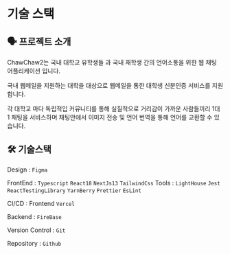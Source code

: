 # 기술 스택

## 🗣 프로젝트 소개

ChawChaw2는 국내 대학교 유학생들 과 국내 재학생 간의 언어소통을 위한 웹 채팅 어플리케이션 입니다.

국내 웹메일을 지원하는 대학을 대상으로 웹메일을 통한 대학생 신분인증 서비스를 지원합니다.

각 대학교 마다 독립적입 커뮤니티를 통해 실질적으로 거리감이 가까운 사람들끼리 1대 1 채팅을 서비스하며 채팅안에서 이미지 전송 및 언어 번역을 통해 언어를 교환할 수 있습니다.


## 🛠 기술스택

Design : `Figma`

FrontEnd : `Typescript` `React18` `NextJs13` `TailwindCss`
Tools : `LightHouse` `Jest` `ReactTestingLibrary` `YarnBerry` `Prettier` `EsLint`

CI/CD : Frontend `Vercel`

Backend : `FireBase`

Version Control : `Git`

Repository : `Github`


